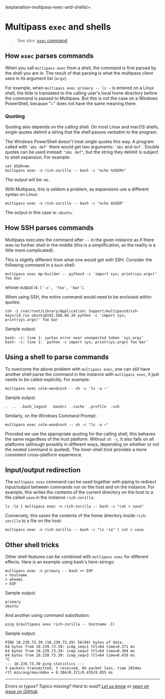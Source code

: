 (explanation-multipass-exec-and-shells)=
# Multipass `exec` and shells

> See also: [`exec` command](/reference/command-line-interface/exec)

## How `exec` parses commands

When you call `multipass exec` from a shell, the command is first parsed by the shell you are in. The result of that parsing is what the multipass client sees in its argument list (`argv`).

For example, when `multipass exec primary -- ls ~` is entered on a Linux shell, the tilde is translated to the calling user's local home directory before the command is passed to Multipass. But this is not the case on a Windows PowerShell, because “~” does not have the same meaning there.

### Quoting

Quoting also depends on the calling shell. On most Linux and macOS shells, single quotes delimit a string that the shell passes verbatim to the program. 

The Windows PowerShell doesn't treat single quotes this way. A program called with `'abc def'` there would get two arguments: `'abc` and `def'`. Double quotes can be used instead: `"abc def"`, but the string they delimit is subject to shell expansion. For example:

```{code-block} text
set USER=me
multipass exec -n rich-zorilla -- bash -c "echo %USER%"
```

The output will be: `me`.

With Multipass, this is seldom a problem, as expansions use a different syntax on Linux:

```{code-block} text
multipass exec -n rich-zorilla -- bash -c "echo $USER"
```

The output in this case is: `ubuntu`.

## How SSH parses commands

Multipass executes the command after `--` in the given instance as if there was no further shell in the middle (this is a simplification, as the reality is a little more complicated).

This is slightly different from what one would get with SSH. Consider the following command in a `bash` shell:

```{code-block} text
multipass exec mp-builder -- python3 -c 'import sys; print(sys.argv)' foo bar
```

whose output is: `['-c', 'foo', 'bar']`.

When using SSH, the entire command would need to be enclosed within quotes:

```{code-block} text
ssh -i /var/root/Library/Application\ Support/multipassd/ssh-keys/id_rsa ubuntu@192.168.66.34 python -c 'import sys; print(sys.argv)' foo bar
```

Sample output:

```{code-block} text
bash: -c: line 1: syntax error near unexpected token `sys.argv'
bash: -c: line 1: `python -c import sys; print(sys.argv) foo bar'
```

## Using a shell to parse commands

To overcome the above problem with `multipass exec`, one can still have another shell parse the command in the instance with `multipass exec`, it just needs to be called explicitly. For example:

```{code-block} text
multipass exec calm-woodcock -- sh -c 'ls -a ~'
```

Sample output:

```{code-block} text
.  ..  .bash_logout  .bashrc  .cache  .profile  .ssh
```

Similarly, on the Windows Command Prompt:

```{code-block} text
multipass exec calm-woodcock -- sh -c "ls -a ~"
```

Provided we use the appropriate quoting for the calling shell, this behaves the same regardless of the host platform. Without `sh -c`, it also fails on all platforms (although possibly in different ways, depending on whether or not the nested command is quoted). The inner-shell trick provides a more consistent cross-platform experience.

## Input/output redirection

The `multipass exec` command can be used together with piping to redirect input/output between commands run on the host and on the instance. For example, this writes the contents of the current directory on the host to a file called `save` in the instance `rich-zorilla`:

```{code-block} text
ls -la | multipass exec -n rich-zorilla -- bash -c "cat > save"
```

Conversely, this saves the contents of the home directory inside `rich-zorilla` to a file on the host:

```{code-block} text
multipass exec -n rich-zorilla -- bash -c "ls -la" | cat > save
```

## Other shell tricks

Other shell features can be combined with `multipass exec` for different effects. Here is an example using bash's here-strings:

```{code-block} text
multipass exec -n primary -- bash << EOF
> hostname
> whoami
> EOF
```

Sample output:

```{code-block} text
primary
ubuntu
```

And another using command substitution:

```{code-block} text
ping $(multipass exec rich-zorilla -- hostname -I)
```

Sample output:

```{code-block} text
PING 10.239.73.39 (10.239.73.39) 56(84) bytes of data.
64 bytes from 10.239.73.39: icmp_seq=1 ttl=64 time=0.371 ms
64 bytes from 10.239.73.39: icmp_seq=2 ttl=64 time=0.304 ms
64 bytes from 10.239.73.39: icmp_seq=3 ttl=64 time=0.439 ms
^C
--- 10.239.73.39 ping statistics ---
3 packets transmitted, 3 received, 0% packet loss, time 2054ms
rtt min/avg/max/mdev = 0.304/0.371/0.439/0.055 ms
```

---

*Errors or typos? Topics missing? Hard to read? <a href="https://docs.google.com/forms/d/e/1FAIpQLSd0XZDU9sbOCiljceh3rO_rkp6vazy2ZsIWgx4gsvl_Sec4Ig/viewform?usp=pp_url&entry.317501128=https://canonical.com/multipass/docs/exec-shells" target="_blank">Let us know</a> or <a href="https://github.com/canonical/multipass/issues/new/choose" target="_blank">open an issue on GitHub</a>.*

